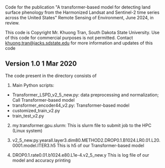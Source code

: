 Code for the publication "A transformer-based model for detecting land surface phenology from the Harmonized Landsat and Sentinel-2 time series across the United States" Remote Sensing of Environment, June 2024, in review.

This code is Copyright Mr. Khuong Tran, South Dakota State University. Use of this code for commercial purposes is not permitted. Contact khuong.tran@jacks.sdstate.edu for more information and updates of this code

Version 1.0 1 Mar 2020
------------------------------------------------------------------------------------------------------------------------------------------------------------------------------------------------------------------------------
The code present in the directory consists of

1) Main Python scripts:
- Transformer_LSPD_v2_5_new.py: data preprocessing and normalization; Call Transformer-based model
- transformer_encoder44_v2.py: Transformer-based model
- customized_train_v2.py
- train_test_v2.py
  
2) my.transformer.gpu.slurm:
  This is slurm file to submit job to the HPC (Linux system)

3) v2_5_new.py.yearall.layer3.dim80.METHOD2.DROP0.1.B1024.LR0.01.L20.0001.model.ITER3.h5
  This is h5 of our Transformer-based model

4) DROP0.1.rate0.01.b1024.e80.L1e-4.v2_5_new.y
   This is log file of our model and accuracy printing
